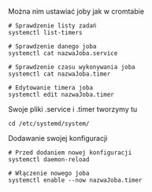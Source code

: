 Można nim ustawiać joby jak w cromtabie

```
# Sprawdzenie listy zadań
systemctl list-timers

# Sprawdzenie danego joba
systemctl cat nazwaJoba.service

# Sprawdzenie czasu wykonywania joba
systemctl cat nazwaJoba.timer

# Edytowanie timera joba 
systemctl edit nazwaJoba.timer
```

Swoje pliki .service i .timer tworzymy tu
```
cd /etc/systemd/system/
```

Dodawanie swojej konfiguracji
```
# Przed dodaniem nowej konfiguracji
systemctl daemon-reload 

# Włączenie nowego joba
systemctl enable --now nazwaJoba.timer
```